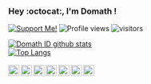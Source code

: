 ### Hey :octocat:, I'm Domath !

<a href="https://saweria.co/domathjav69"><img src="https://img.shields.io/badge/Support-Me!-green.svg" alt="Support Me!"></a>
![Profile views](https://gpvc.arturio.dev/domathid)
![visitors](https://visitor-badge.laobi.icu/badge?page_id=domathid.domathid)

[![Domath ID github stats](https://github-readme-stats.vercel.app/api?username=DomathID&show_icons=true&theme=vue)](https://github.com/domathid/)
<br />
[![Top Langs](https://github-readme-stats.vercel.app/api/top-langs/?username=domathId&layout=compact&theme=vue)](https://github.com/domathid/)
<br />
<br />
<a href="https://www.facebook.com/bangdomath.id">
  <img align="left" alt="BangDomath Facebook" width="22px" src="https://cdn.jsdelivr.net/npm/simple-icons@v3/icons/facebook.svg" />
</a>
<a href="https://dev.to/domathid">
  <img align="left" alt="BangDomath Dev.to" width="22px" src="https://cdn.jsdelivr.net/npm/simple-icons@v3/icons/dev-dot-to.svg" />
</a>
<a href="https://twitter.com/BacotMath">
  <img align="left" alt="BangDomath Twitter" width="22px" src="https://cdn.jsdelivr.net/npm/simple-icons@v3/icons/twitter.svg" />
</a>
<a href="https://codepen.io/domathid">
  <img align="left" alt="BangDomath Codepen" width="22px" src="https://cdn.jsdelivr.net/npm/simple-icons@v3/icons/codepen.svg" />
</a>
<a href="https://stackoverflow.com/domathid">
  <img align="left" alt="BangDomath StackOverflow" width="22px" src="https://cdn.jsdelivr.net/npm/simple-icons@v3/icons/stackoverflow.svg" />
</a>
<a href="https://www.reddit.com/u/domathjav69">
  <img align="left" alt="BangDomath Reddit" width="22px" src="https://cdn.jsdelivr.net/npm/simple-icons@v3/icons/reddit.svg" />
</a>
<a href="https://masdomath.my.id/">
 <img align="left" alt="BangDomath Blog" width="22px" src="https://cdn.jsdelivr.net/npm/simple-icons@v3/icons/blogger.svg" />
</a>
<br/>
